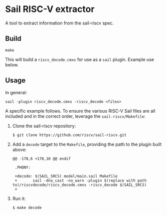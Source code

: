 # Sail RISC-V extractor

A tool to extract information from the sail-riscv spec.

## Build

```
make
```
This will build a `riscv_decode.cmxs` for use as a `sail` plugin.
Example use below.

## Usage

In general:
```
sail -plugin riscv_decode.cmxs -riscv_decode <files>
```

A specific example follows. To ensure the various RISC-V Sail files are
all included and in the correct order, leverage the `sail-riscv/Makefile`:

1. Clone the sail-riscv repository:
   ```
   $ git clone https://github.com/riscv/sail-riscv.git
   ```

1. Add a `decode` target to the `Makefile`, providing the path to the plugin
   built above:
   ```
   @@ -178,6 +178,10 @@ endif
     
    .PHONY:
     
    +decode: $(SAIL_SRCS) model/main.sail Makefile
    +       sail -dno_cast -no_warn -plugin $(replace with path to)/riscvdecode/riscv_decode.cmxs -riscv_decode $(SAIL_SRCS)
    +
   ```

1. Run it:
   ```
   $ make decode
   ```
